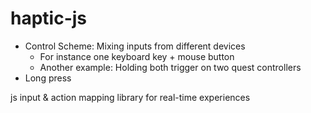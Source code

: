 # haptic-js

* Control Scheme: Mixing inputs from different devices
    * For instance one keyboard key + mouse button
    * Another example: Holding both trigger on two quest controllers
* Long press

js input & action mapping library for real-time experiences
